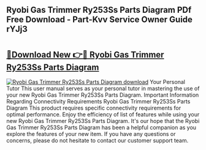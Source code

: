## Ryobi Gas Trimmer Ry253Ss Parts Diagram PDf Free Download - Part-Kvv Service Owner Guide rYJj3

# <h2><a href="http://dfoyi4.blite.top/?on=Ryobi+Gas+Trimmer+Ry253Ss+Parts+Diagram">🔗Download New 👉🔴 Ryobi Gas Trimmer Ry253Ss Parts Diagram</a></h2>

[![Ryobi Gas Trimmer Ry253Ss Parts Diagram download](https://i.imgur.com/lujVjoI.png)](http://dfoyi4.blite.top/?on=Ryobi+Gas+Trimmer+Ry253Ss+Parts+Diagram)
Your Personal Tutor This user manual serves as your personal tutor in mastering the use of your new Ryobi Gas Trimmer Ry253Ss Parts Diagram. Important Information Regarding Connectivity Requirements Ryobi Gas Trimmer Ry253Ss Parts Diagram This product requires specific connectivity requirements for optimal performance. Enjoy the efficiency of list of features while using your new Ryobi Gas Trimmer Ry253Ss Parts Diagram. It's our hope that the Ryobi Gas Trimmer Ry253Ss Parts Diagram has been a helpful companion as you explore the features of your new item. If you have any questions or concerns, please do not hesitate to contact our customer support team.
